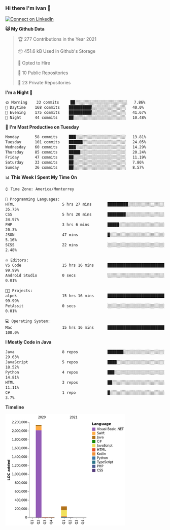 ### Hi there I'm ivan 👋
[![Connect on LinkedIn](https://img.shields.io/badge/--linkedin?label=LinkedIn&logo=LinkedIn&style=social)](https://www.linkedin.com/in/ivanjtm)
<!--START_SECTION:waka-->
**🐱 My Github Data** 

> 🏆 277 Contributions in the Year 2021
 > 
> 📦 451.6 kB Used in Github's Storage 
 > 
> 💼 Opted to Hire
 > 
> 📜 10 Public Repositories 
 > 
> 🔑 23 Private Repositories  
 > 
**I'm a Night 🦉** 

```text
🌞 Morning    33 commits     ██░░░░░░░░░░░░░░░░░░░░░░░   7.86% 
🌆 Daytime    168 commits    ██████████░░░░░░░░░░░░░░░   40.0% 
🌃 Evening    175 commits    ██████████░░░░░░░░░░░░░░░   41.67% 
🌙 Night      44 commits     ██░░░░░░░░░░░░░░░░░░░░░░░   10.48%

```
📅 **I'm Most Productive on Tuesday** 

```text
Monday       58 commits     ███░░░░░░░░░░░░░░░░░░░░░░   13.81% 
Tuesday      101 commits    ██████░░░░░░░░░░░░░░░░░░░   24.05% 
Wednesday    60 commits     ███░░░░░░░░░░░░░░░░░░░░░░   14.29% 
Thursday     85 commits     █████░░░░░░░░░░░░░░░░░░░░   20.24% 
Friday       47 commits     ██░░░░░░░░░░░░░░░░░░░░░░░   11.19% 
Saturday     33 commits     ██░░░░░░░░░░░░░░░░░░░░░░░   7.86% 
Sunday       36 commits     ██░░░░░░░░░░░░░░░░░░░░░░░   8.57%

```


📊 **This Week I Spent My Time On** 

```text
⌚︎ Time Zone: America/Monterrey

💬 Programming Languages: 
HTML                     5 hrs 27 mins       █████████░░░░░░░░░░░░░░░░   35.75% 
CSS                      5 hrs 20 mins       ████████░░░░░░░░░░░░░░░░░   34.97% 
PHP                      3 hrs 6 mins        █████░░░░░░░░░░░░░░░░░░░░   20.3% 
JSON                     47 mins             █░░░░░░░░░░░░░░░░░░░░░░░░   5.16% 
SCSS                     22 mins             ░░░░░░░░░░░░░░░░░░░░░░░░░   2.48%

🔥 Editors: 
VS Code                  15 hrs 16 mins      █████████████████████████   99.99% 
Android Studio           0 secs              ░░░░░░░░░░░░░░░░░░░░░░░░░   0.01%

🐱‍💻 Projects: 
alpek                    15 hrs 16 mins      █████████████████████████   99.99% 
PetAssit                 0 secs              ░░░░░░░░░░░░░░░░░░░░░░░░░   0.01%

💻 Operating System: 
Mac                      15 hrs 16 mins      █████████████████████████   100.0%

```

**I Mostly Code in Java** 

```text
Java                     8 repos             ███████░░░░░░░░░░░░░░░░░░   29.63% 
JavaScript               5 repos             ████░░░░░░░░░░░░░░░░░░░░░   18.52% 
Python                   4 repos             ███░░░░░░░░░░░░░░░░░░░░░░   14.81% 
HTML                     3 repos             ██░░░░░░░░░░░░░░░░░░░░░░░   11.11% 
C#                       1 repo              █░░░░░░░░░░░░░░░░░░░░░░░░   3.7%

```


**Timeline**

![Chart not found](https://raw.githubusercontent.com/ivanjtm/ivanjtm/main/charts/bar_graph.png) 


<!--END_SECTION:waka-->

<!--
<p align="center">
  <img src ="https://github-readme-stats.vercel.app/api?username=ivanjtm&show_icons=true&count_private=true&theme=default&hide_border=true&include_all_commits=true?count_private=true">
  <img src ="https://github-readme-stats.vercel.app/api/top-langs/?username=ivanjtm&layout=compact&hide_border=true&langs_count=50">
  <img src="https://github-readme-stats.vercel.app/api/wakatime?username=ivanjtm&hide_border=true"> 
</p>
-->
